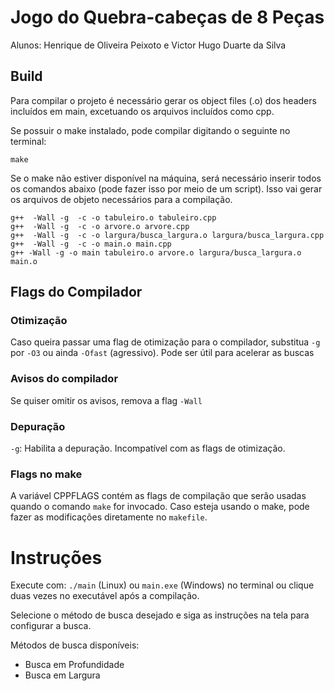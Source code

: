 # Jogo do Quebra-cabeças de 8 Peças

Alunos: Henrique de Oliveira Peixoto e Victor Hugo Duarte da Silva

## Build

Para compilar o projeto é necessário gerar os object files (.o) dos headers incluídos em main, excetuando os arquivos incluídos como cpp.

Se possuir o make instalado, pode compilar digitando o seguinte no terminal:

```
make
```

Se o make não estiver disponível na máquina, será necessário inserir todos os comandos abaixo (pode fazer isso por meio de um script). Isso vai gerar os arquivos de objeto necessários para a compilação.

```
g++  -Wall -g  -c -o tabuleiro.o tabuleiro.cpp
g++  -Wall -g  -c -o arvore.o arvore.cpp
g++  -Wall -g  -c -o largura/busca_largura.o largura/busca_largura.cpp
g++  -Wall -g  -c -o main.o main.cpp
g++ -Wall -g -o main tabuleiro.o arvore.o largura/busca_largura.o main.o
```

## Flags do Compilador

### Otimização
Caso queira passar uma flag de otimização para o compilador, substitua `-g` por `-O3` ou ainda `-Ofast` (agressivo). Pode ser útil para acelerar as buscas

### Avisos do compilador
Se quiser omitir os avisos, remova a flag `-Wall`

### Depuração
`-g`: Habilita a depuração. Incompatível com as flags de otimização.

### Flags no make
A variável CPPFLAGS contém as flags de compilação que serão usadas quando o comando `make` for invocado. Caso esteja usando o make, pode fazer as modificações diretamente no `makefile`.

# Instruções

Execute com: `./main` (Linux) ou `main.exe` (Windows) no terminal ou clique duas vezes no executável após a compilação.

Selecione o método de busca desejado e siga as instruções na tela para configurar a busca.

Métodos de busca disponíveis:

* Busca em Profundidade
* Busca em Largura
